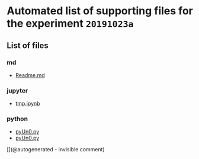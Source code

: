 # Automated list of supporting files for the __experiment `20191023a`__

## List of files

### md

* [Readme.md](/matty/20191023a/Readme.md)


### jupyter

* [tmp.ipynb](/tmp.ipynb)


### python

* [pyUn0.py](/matty/20191023a/pyUn0.py)
* [pyUn0.py](/matty/20191023a/tools/pyUn0.py)


[](@autogenerated - invisible comment)